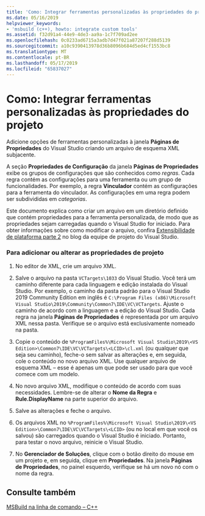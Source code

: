 ```yaml
---
title: 'Como: Integrar ferramentas personalizadas às propriedades do projeto'
ms.date: 05/16/2019
helpviewer_keywords:
- 'msbuild (c++), howto: integrate custom tools'
ms.assetid: f32d91a4-44e9-4de3-aa9a-1c7f709ad2ee
ms.openlocfilehash: 0c0233ad6715a3adb7d47f021a87207f288d5139
ms.sourcegitcommit: a10c9390413978d36b8096b684d5ed4cf1553bc8
ms.translationtype: MT
ms.contentlocale: pt-BR
ms.lasthandoff: 05/17/2019
ms.locfileid: "65837027"
---
```

# <a name="how-to-integrate-custom-tools-into-the-project-properties"></a>Como: Integrar ferramentas personalizadas às propriedades do projeto

Adicione opções de ferramentas personalizadas à janela **Páginas de Propriedades** do Visual Studio criando um arquivo de esquema XML subjacente.

A seção **Propriedades de Configuração** da janela **Páginas de Propriedades** exibe os grupos de configurações que são conhecidos como *regras*. Cada regra contém as configurações para uma ferramenta ou um grupo de funcionalidades. Por exemplo, a regra **Vinculador** contém as configurações para a ferramenta do vinculador. As configurações em uma regra podem ser subdivididas em *categorias*.

Este documento explica como criar um arquivo em um diretório definido que contém propriedades para a ferramenta personalizada, de modo que as propriedades sejam carregadas quando o Visual Studio for iniciado. Para obter informações sobre como modificar o arquivo, confira [Extensibilidade de plataforma parte 2](https://blogs.msdn.microsoft.com/vsproject/2009/06/18/platform-extensibility-part-2/) no blog da equipe de projeto do Visual Studio.

### <a name="to-add-or-change-project-properties"></a>Para adicionar ou alterar as propriedades de projeto

1. No editor de XML, crie um arquivo XML.

1. Salve o arquivo na pasta `VCTargets\1033` do Visual Studio. Você terá um caminho diferente para cada linguagem e edição instalada do Visual Studio. Por exemplo, o caminho da pasta padrão para o Visual Studio 2019 Community Edition em inglês é `C:\Program Files (x86)\Microsoft Visual Studio\2019\Community\Common7\IDE\VC\VCTargets`. Ajuste o caminho de acordo com a linguagem e a edição do Visual Studio. Cada regra na janela **Páginas de Propriedades** é representada por um arquivo XML nessa pasta. Verifique se o arquivo está exclusivamente nomeado na pasta.

1. Copie o conteúdo de `%ProgramFiles%\Microsoft Visual Studio\2019\<VS Edition>\Common7\IDE\VC\VCTargets\<LCID>\cl.xml` (ou qualquer que seja seu caminho), feche-o sem salvar as alterações e, em seguida, cole o conteúdo no novo arquivo XML. Use qualquer arquivo de esquema XML – esse é apenas um que pode ser usado para que você comece com um modelo.

1. No novo arquivo XML, modifique o conteúdo de acordo com suas necessidades. Lembre-se de alterar o **Nome da Regra** e **Rule.DisplayName** na parte superior do arquivo.

1. Salve as alterações e feche o arquivo.

1. Os arquivos XML no `%ProgramFiles%\Microsoft Visual Studio\2019\<VS Edition>\Common7\IDE\VC\VCTargets\<LCID>` (ou no local em que você os salvou) são carregados quando o Visual Studio é iniciado. Portanto, para testar o novo arquivo, reinicie o Visual Studio.

1. No **Gerenciador de Soluções**, clique com o botão direito do mouse em um projeto e, em seguida, clique em **Propriedades**. Na janela **Páginas de Propriedades**, no painel esquerdo, verifique se há um novo nó com o nome da regra.

## <a name="see-also"></a>Consulte também

[MSBuild na linha de comando – C++](msbuild-visual-cpp.md)
